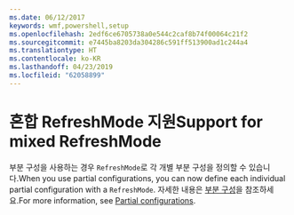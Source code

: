 ```yaml
---
ms.date: 06/12/2017
keywords: wmf,powershell,setup
ms.openlocfilehash: 2edf6ce6705738a0e544c2caf8b74f00064c21f2
ms.sourcegitcommit: e7445ba8203da304286c591ff513900ad1c244a4
ms.translationtype: HT
ms.contentlocale: ko-KR
ms.lasthandoff: 04/23/2019
ms.locfileid: "62058899"
---
```

# <a name="support-for-mixed-refreshmode"></a><span data-ttu-id="7ab84-102">혼합 RefreshMode 지원</span><span class="sxs-lookup"><span data-stu-id="7ab84-102">Support for mixed RefreshMode</span></span>

<span data-ttu-id="7ab84-103">부분 구성을 사용하는 경우 `RefreshMode`로 각 개별 부분 구성을 정의할 수 있습니다.</span><span class="sxs-lookup"><span data-stu-id="7ab84-103">When you use partial configurations, you can now define each individual partial configuration with a `RefreshMode`.</span></span>
<span data-ttu-id="7ab84-104">자세한 내용은 [부분 구성](https://msdn.microsoft.com/powershell/dsc/partialconfigs)을 참조하세요.</span><span class="sxs-lookup"><span data-stu-id="7ab84-104">For more information, see [Partial configurations](https://msdn.microsoft.com/powershell/dsc/partialconfigs).</span></span>
